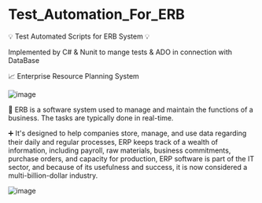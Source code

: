 # Test_Automation_For_ERB
 💡 Test Automated Scripts for ERB System 💡
 
 Implemented by C# & Nunit to mange tests & ADO in connection with DataBase
 



📈 Enterprise Resource Planning System

![image](https://user-images.githubusercontent.com/55799355/229521117-934599f5-2277-4156-82c1-25a08dcd37a1.png)


🔖 ERB is a software system used to manage and maintain the functions of a business. The tasks are typically done in real-time.
 
➕ It's designed to help companies store, manage, and use data regarding their daily and regular processes,
ERP keeps track of a wealth of information, including payroll, raw materials, business commitments, purchase orders, and capacity for production,
ERP software is part of the IT sector, and because of its usefulness and success, it is now considered a multi-billion-dollar industry.

![image](https://user-images.githubusercontent.com/55799355/225656382-51cd4533-56d9-49e8-8395-255647780930.png)
